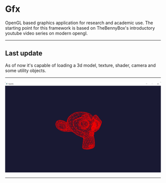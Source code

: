 # Gfx
 OpenGL based graphics application for research and academic use. The starting point for this framework is based on TheBennyBox's introductory youtube video series on modern opengl.
 ***
 ## Last update
 As of now it's capable of loading a 3d model, texture, shader, camera and some utility objects.
 ***
![last update](https://raw.githubusercontent.com/doYourCode/Gfx/main/doc/img/update_19_09_2022.png)
***
